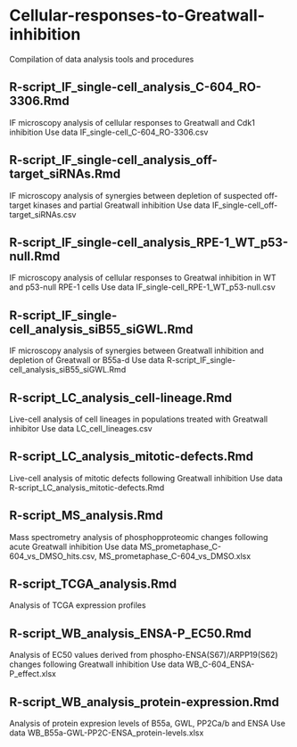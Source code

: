 # Cellular-responses-to-Greatwall-inhibition
Compilation of data analysis tools and procedures

## R-script_IF_single-cell_analysis_C-604_RO-3306.Rmd
IF microscopy analysis of cellular responses to Greatwall and Cdk1 inhibition
Use data IF_single-cell_C-604_RO-3306.csv

## R-script_IF_single-cell_analysis_off-target_siRNAs.Rmd
IF microscopy analysis of synergies between depletion of suspected off-target kinases and partial Greatwall inhibition
Use data IF_single-cell_off-target_siRNAs.csv

## R-script_IF_single-cell_analysis_RPE-1_WT_p53-null.Rmd
IF microscopy analysis of cellular responses to Greatwal inhibition in WT and p53-null RPE-1 cells
Use data IF_single-cell_RPE-1_WT_p53-null.csv

## R-script_IF_single-cell_analysis_siB55_siGWL.Rmd
IF microscopy analysis of synergies between Greatwall inhibition and depletion of Greatwall or B55a-d
Use data R-script_IF_single-cell_analysis_siB55_siGWL.Rmd

## R-script_LC_analysis_cell-lineage.Rmd
Live-cell analysis of cell lineages in populations treated with Greatwall inhibitor
Use data LC_cell_lineages.csv

## R-script_LC_analysis_mitotic-defects.Rmd
Live-cell analysis of mitotic defects following Greatwall inhibition
Use data R-script_LC_analysis_mitotic-defects.Rmd

## R-script_MS_analysis.Rmd
Mass spectrometry analysis of phosphopproteomic changes following acute Greatwall inhibition
Use data MS_prometaphase_C-604_vs_DMSO_hits.csv, MS_prometaphase_C-604_vs_DMSO.xlsx

## R-script_TCGA_analysis.Rmd
Analysis of TCGA expression profiles

## R-script_WB_analysis_ENSA-P_EC50.Rmd
Analysis of EC50 values derived from phospho-ENSA(S67)/ARPP19(S62) changes following Greatwall inhibition
Use data WB_C-604_ENSA-P_effect.xlsx

## R-script_WB_analysis_protein-expression.Rmd
Analysis of protein expresion levels of B55a, GWL, PP2Ca/b and ENSA
Use data WB_B55a-GWL-PP2C-ENSA_protein-levels.xlsx








